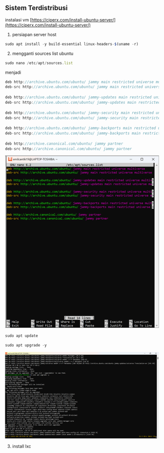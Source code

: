 ## Sistem Terdistribusi

instalasi vm [https://ciperx.com/install-ubuntu-server/](https://ciperx.com/install-ubuntu-server/)


1. persiapan server host 

```jsx
sudo apt install -y build-essential linux-headers-$(uname -r)
```

2. mengganti sources list ubuntu 

```jsx
sudo nano /etc/apt/sources.list
```

menjadi 

```jsx
deb http://archive.ubuntu.com/ubuntu/ jammy main restricted universe multiverse
deb-src http://archive.ubuntu.com/ubuntu/ jammy main restricted universe multiverse

deb http://archive.ubuntu.com/ubuntu/ jammy-updates main restricted universe multiverse
deb-src http://archive.ubuntu.com/ubuntu/ jammy-updates main restricted universe multiverse

deb http://archive.ubuntu.com/ubuntu/ jammy-security main restricted universe multiverse
deb-src http://archive.ubuntu.com/ubuntu/ jammy-security main restricted universe multiverse

deb http://archive.ubuntu.com/ubuntu/ jammy-backports main restricted universe multiverse
deb-src http://archive.ubuntu.com/ubuntu/ jammy-backports main restricted universe multiverse

deb http://archive.canonical.com/ubuntu/ jammy partner
deb-src http://archive.canonical.com/ubuntu/ jammy partner
```

![Screenshot (106).png](https://github.com/3milia123/Sistem-Terdistribusi/blob/main/Tugas1/Image/e401e93d-3a1e-4a50-8f36-086d2d4420d4.png)

```jsx
sudo apt update
```

```jsx
sudo apt upgrade -y
```

![Screenshot (108).png](https://github.com/3milia123/Sistem-Terdistribusi/blob/main/Tugas1/Image/Screenshot_(108).png)

3. install lxc 
